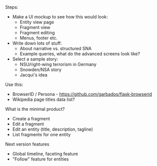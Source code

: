 
Steps: 
  * Make a UI mockup to see how this would look: 
    * Entity view page 
    * Fragment view 
    * Fragment editing 
    * Menus, footer etc. 
  * Write down lots of stuff:
    * About narrative vs. structured SNA
    * Example queries, what do the advanced screens look like?
  * Select a sample story:
    * NSU/right-wing terrorism in Germany
    * Snowden/NSA story
    * Jacqui's idea

Use this: 
  * BrowserID / Persona - https://github.com/garbados/flask-browserid
  * Wikipedia page titles data list?

What is the minimal product?
  * Create a fragment 
  * Edit a fragment 
  * Edit an entity (title, description, tagline)
  * List fragments for one entity

Next version features
  * Global timeline, faceting feature
  * "Follow" feature for entities



